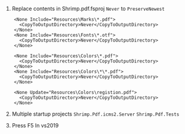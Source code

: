 1.  Replace contents in  Shrimp.pdf.fsproj `Never` to `PreserveNewest`
```
    <None Include="Resources\Marks\*.pdf">
      <CopyToOutputDirectory>Never</CopyToOutputDirectory>
    </None>
    <None Include="Resources\Fonts\*.otf">
      <CopyToOutputDirectory>Never</CopyToOutputDirectory>
    </None>

    <None Include="Resources\Colors\*.pdf">
      <CopyToOutputDirectory>Never</CopyToOutputDirectory>
    </None>
    <None Include="Resources\Colors\*\*.pdf">
      <CopyToOutputDirectory>Never</CopyToOutputDirectory>
    </None>

    <None Update="Resources\Colors\registion.pdf">
      <CopyToOutputDirectory>Never</CopyToOutputDirectory>
    </None>
```
2. Multiple startup projects
`Shrimp.Pdf.icms2.Server`
`Shrimp.Pdf.Tests`

3. Press F5 In vs2019
